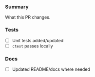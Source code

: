### Summary
What this PR changes.

### Tests
- [ ] Unit tests added/updated
- [ ] `ctest` passes locally

### Docs
- [ ] Updated README/docs where needed
